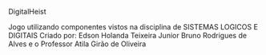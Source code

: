 DigitalHeist

Jogo utilizando componentes vistos na disciplina de SISTEMAS LOGICOS E DIGITAIS
Criado por:
Edson Holanda Teixeira Junior
Bruno Rodrigues de Alves
e o Professor Atila Girão de Oliveira

